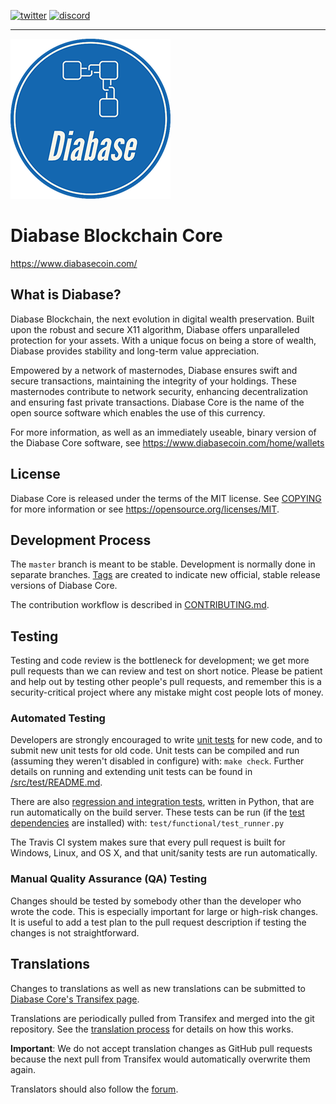 [![twitter](https://img.shields.io/twitter/follow/DiabaseCoin?style=social)](https://twitter.com/DiabaseCoin)
[![discord](https://img.shields.io/discord/701937565929963581)](https://discord.gg/p5Dgdwhc)

---

![](./share/pixmaps/diabase256.png)

Diabase Blockchain Core
===========================


https://www.diabasecoin.com/


What is Diabase?
-------------

Diabase Blockchain, the next evolution in digital wealth
preservation. Built upon the robust and secure X11 algorithm,
Diabase offers unparalleled protection for your assets. With
a unique focus on being a store of wealth, Diabase provides 
stability and long-term value appreciation.

Empowered by a network of masternodes, Diabase ensures swift
and secure transactions, maintaining the integrity of your
holdings. These masternodes contribute to network security,
enhancing decentralization and ensuring fast private transactions.
Diabase Core is the name of the open source software which enables
the use of this currency.

For more information, as well as an immediately useable, binary version of
the Diabase Core software, see https://www.diabasecoin.com/home/wallets


License
-------

Diabase Core is released under the terms of the MIT license. See [COPYING](COPYING) for more
information or see https://opensource.org/licenses/MIT.

Development Process
-------------------

The `master` branch is meant to be stable. Development is normally done in separate branches.
[Tags](https://github.com/diabasecoin/diabase/tags) are created to indicate new official,
stable release versions of Diabase Core.

The contribution workflow is described in [CONTRIBUTING.md](CONTRIBUTING.md).

Testing
-------

Testing and code review is the bottleneck for development; we get more pull
requests than we can review and test on short notice. Please be patient and help out by testing
other people's pull requests, and remember this is a security-critical project where any mistake might cost people
lots of money.

### Automated Testing

Developers are strongly encouraged to write [unit tests](src/test/README.md) for new code, and to
submit new unit tests for old code. Unit tests can be compiled and run
(assuming they weren't disabled in configure) with: `make check`. Further details on running
and extending unit tests can be found in [/src/test/README.md](/src/test/README.md).

There are also [regression and integration tests](/test), written
in Python, that are run automatically on the build server.
These tests can be run (if the [test dependencies](/test) are installed) with: `test/functional/test_runner.py`

The Travis CI system makes sure that every pull request is built for Windows, Linux, and OS X, and that unit/sanity tests are run automatically.

### Manual Quality Assurance (QA) Testing

Changes should be tested by somebody other than the developer who wrote the
code. This is especially important for large or high-risk changes. It is useful
to add a test plan to the pull request description if testing the changes is
not straightforward.

Translations
------------

Changes to translations as well as new translations can be submitted to
[Diabase Core's Transifex page](https://www.transifex.com/projects/p/diabase/).

Translations are periodically pulled from Transifex and merged into the git repository. See the
[translation process](doc/translation_process.md) for details on how this works.

**Important**: We do not accept translation changes as GitHub pull requests because the next
pull from Transifex would automatically overwrite them again.

Translators should also follow the [forum](https://www.diabase.com/forum/topic/diabase-worldwide-collaboration.88/).
